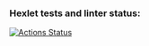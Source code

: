 ### Hexlet tests and linter status:
[![Actions Status](https://github.com/santi15355/java-project-lvl2/workflows/hexlet-check/badge.svg)](https://github.com/santi15355/java-project-lvl2/actions)